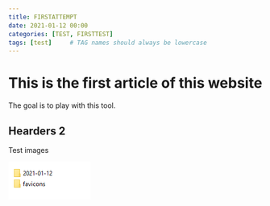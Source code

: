 ```yaml
---
title: FIRSTATTEMPT
date: 2021-01-12 00:00
categories: [TEST, FIRSTTEST]
tags: [test]     # TAG names should always be lowercase
---
```


# This is the first article of this website

The goal is to play with this tool.

## Hearders 2

Test images

![Desktop View](/assets/img/2021-01-12/01.png)